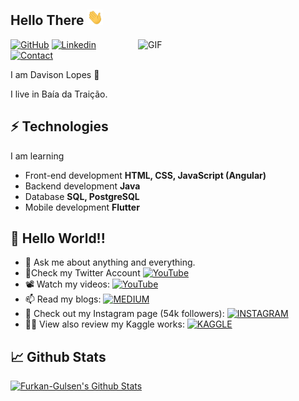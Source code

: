 <h2> Hello There <img src="https://raw.githubusercontent.com/ABSphreak/ABSphreak/master/gifs/Hi.gif" height="25px"></h2>

<img align="right" alt="GIF" src="https://user-images.githubusercontent.com/68761780/227801901-62b825c0-400a-484e-be71-e42b2e46a2cf.gif" width="300" height="200" />



[![GitHub](https://img.shields.io/badge/SUPPORT%20AT-GITHUB-blue?style=for-the-badge&logo=github)](https://github.com/davison-lopes) [![Linkedin](https://img.shields.io/badge/MY%20PROFILE-Linkedin-blue?style=for-the-badge&logo=github)](https://www.linkedin.com/in/davison-lopes/) 
 [![Contact](https://img.shields.io/badge/CONTACT-GMAIL-yellow?style=for-the-badge&logo=gmail&logoColor=white)](mailto:davisonluis4@gmail.com)
 
 
 
I am Davison Lopes 🧔

I live in Baía da Traição. 

## ⚡ Technologies
I am learning
- Front-end development  **HTML, CSS, JavaScript (Angular)**
- Backend development  **Java**
- Database **SQL, PostgreSQL** 
- Mobile development **Flutter**


## 🤔 Hello World!! 
- 💬 Ask me about anything and everything.
- 🐥Check my Twitter Account [![YouTube](https://img.shields.io/badge/FOLLOW%20ME-TWITTER-informational?style=flat-square&logo=Twitter&logoColor=white)](https://twitter.com/furkangulsenn)
- 📽 Watch my videos: [![YouTube](https://img.shields.io/badge/FOLLOW%20ME-YOUTUBE-red?style=flat-square&logo=youtube&logoColor=white)](https://www.youtube.com/c/FurkanGulsen) 
- 📫 Read my blogs: [![MEDIUM](https://img.shields.io/badge/FOLLOW%20ME-MEDIUM-orange?style=flat-square&logo=medium&logoColor=white)](https://medium.com/@furkangulsen)
- 🎯 Check out my Instagram page (54k followers): [![INSTAGRAM](https://img.shields.io/badge/FOLLOW%20ME-INSTAGRAM-blueviolet?style=flat-square&logo=Instagram&logoColor=white)](https://www.instagram.com/codeblogger/)
- 💁‍♂️ View also review my Kaggle works: [![KAGGLE](https://img.shields.io/badge/FOLLOW%20ME-KAGGLE-yellow?style=flat-square&logo=Kaggle&logoColor=white)](https://www.kaggle.com/codeblogger)


## 📈 Github Stats

<a href="https://github.com/davison-lopes/davison_lope">
 <img alt="Furkan-Gulsen's Github Stats" src="https://github-readme-stats.vercel.app/api/?username=davison-lopes&show_icons=true&count_private=true&theme=react&hide_border=true&bg_color=1F222E&title_color=F85D7F&icon_color=F8D866" height="192px"/>
</a>

